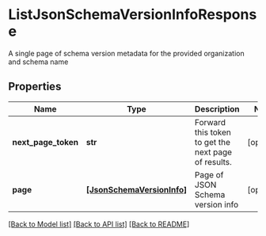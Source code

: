 # ListJsonSchemaVersionInfoResponse

A single page of schema version metadata for the provided organization and schema name
## Properties
Name | Type | Description | Notes
------------ | ------------- | ------------- | -------------
**next_page_token** | **str** | Forward this token to get the next page of results. | [optional] 
**page** | [**[JsonSchemaVersionInfo]**](JsonSchemaVersionInfo.md) | Page of JSON Schema version info | [optional] 

[[Back to Model list]](../README.md#documentation-for-models) [[Back to API list]](../README.md#documentation-for-api-endpoints) [[Back to README]](../README.md)


